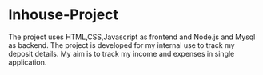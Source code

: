 # Inhouse-Project

The project uses HTML,CSS,Javascript as frontend and Node.js and Mysql as backend.
The project is developed for my internal use to track my deposit details.
My aim is to track my income and expenses in single application.
